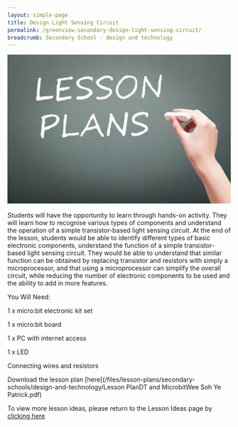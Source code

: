 ```yaml
---
layout: simple-page
title: Design Light Sensing Circuit
permalink: /greenview-secondary-design-light-sensing-circuit/
breadcrumb: Secondary School - design and technology
---
```


![anything](/images/in-schools/digital-maker/lesson-plans/generic-lesson-plan.jpg)

Students will have the opportunity to learn through hands-on activity. They will learn how to recognise various types of components and understand the operation of a simple transistor-based light sensing circuit. At the end of the lesson, students would be able to identify different types of basic electronic components, understand the function of a simple transistor-based light sensing circuit. They would be able to understand that similar function can be obtained by replacing transistor and resistors with simply a microprocessor, and that using a microprocessor can simplify the overall circuit, while reducing the number of electronic components to be used and the ability to add in more features.

You Will Need:

1 x micro:bit electronic kit set

1 x micro:bit board

1 x PC with internet access

1 x LED

Connecting wires and resistors


Download the lesson plan [here](/files/lesson-plans/secondary-schools/design-and-technology/Lesson PlanDT and MicrobitWee Soh Ye Patrick.pdf)

To view more lesson ideas, please return to the Lesson Ideas page by [clicking here](/in-schools/digital-maker/lesson-ideas-secondary/)
